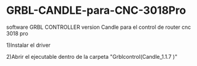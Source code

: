 # GRBL-CANDLE-para-CNC-3018Pro
software GRBL CONTROLLER version Candle para el control de router cnc 3018 pro 

1)Instalar el driver

2)Abrir el ejecutable dentro de la carpeta "Grblcontrol(Candle_1.1.7 )" 
